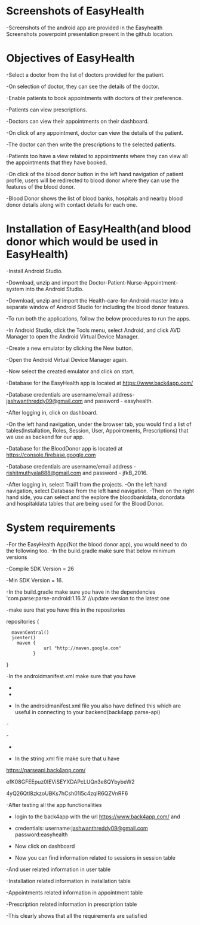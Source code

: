 Screenshots of EasyHealth
==========================
-Screenshots of the android app are provided in the Easyhealth Screenshots powerpoint presentation present in the github location.

Objectives of EasyHealth
=========================
-Select a doctor from the list of doctors provided for the patient.

-On selection of doctor, they can see the details of the doctor.

-Enable patients to book appointments with doctors of their preference.

-Patients can view prescriptions.

-Doctors can view their appointments on their dashboard.

-On click of any appointment, doctor can view the details of the patient. 

-The doctor can then write the prescriptions to the selected patients.

-Patients too have a view related to appointments where they can view all the appointments that they have booked.

-On click of the blood donor button in the left hand navigation of patient profile, users will be redirected to blood donor where they can use the features of the blood donor.

-Blood Donor shows the list of blood banks, hospitals and nearby blood donor details along with contact details for each one.


Installation of EasyHealth(and blood donor which would be used in EasyHealth)
==============================================================================
-Install Android Studio.

-Download, unzip and import the Doctor-Patient-Nurse-Appointment-system into the Android Studio.

-Download, unzip and import the Health-care-for-Android-master into a separate window of Android Studio for including the blood donor features.

-To run both the applications, follow the below procedures to run the apps.

-In Android Studio, click the Tools menu, select Android, and click AVD Manager to open the Android Virtual Device Manager.

-Create a new emulator by clicking the New button.

-Open the Android Virtual Device Manager again. 

-Now select the created emulator and click on start.

-Database for the EasyHealth app is located at https://www.back4app.com/

-Database credentials are username/email address- jashwanthreddy09@gmail.com and password - easyhealth.

-After logging in, click on dashboard.

-On the left hand navigation, under the browser tab, you would find a list of tables(Installation, Roles, Session, User, Appointments, Prescriptions) that we use as backend for our app.

-Database for the BloodDonor app is located at https://console.firebase.google.com

-Database credentials are username/email address - rishitmuthyala888@gmail.com and password - jfkB_2016.

-After logging in, select Trail1 from the projects.
-On the left hand navigation, select Database from the left hand navigation.
-Then on the right hand side, you can select and the explore the bloodbankdata, donordata and hospitaldata tables that are being used for the Blood Donor.


System requirements
=====================

-For the EasyHealth App(Not the blood donor app), you would need to do the following too.
-In the build.gradle make sure that below minimum versions

  -Compile SDK Version = 26 

  -Min SDK Version = 16.


-In the build.gradle make sure you have in the dependencies 
 'com.parse:parse-android:1.16.3' //update version to the latest one


-make sure that you have this in the repositories


 repositories {
 
      mavenCentral()
      jcenter()
        maven {
	              url "http://maven.google.com"
              }
	      
  }
  
-In the androidmanifest.xml make sure that you have 

- <uses-permission android:name="android.permission.ACCESS_NETWORK_STATE"/>

- <uses-permission android:name="android.permission.INTERNET"/>

- In the androidmanifest.xml file you also have defined this which are useful in connecting to your backend(back4app parse-api)

-<meta-data android:name="com.parse.SERVER_URL" android:value="@string/back4app_server_url" />

-<meta-data android:name="com.parse.APPLICATION_ID" android:value="@string/back4app_app_id" />
  
- <meta-data android:name="com.parse.CLIENT_KEY" android:value="@string/back4app_client_key" />

- In the string.xml file make sure that u have 

<string name="back4app_server_url">https://parseapi.back4app.com/</string>
    
<!-- Change the following strings as required -->

<string name="back4app_app_id">efK08GFEEpuz0IEViSEYXDAPcLUQn3e8QYbybeW2</string>
    
<string name="back4app_client_key">4yQ26Qtl8zkzoUBKs7hCsh01l5c4zqlR6QZVnRF6</string>

-After testing all the app functionalities

- login to the back4app with the url https://www.back4app.com/ and

- credentials: username:jashwanthreddy09@gmail.com  password:easyhealth

- Now click on dashboard

- Now you can find information related to sessions in session table 

-And user related information in user table

-Installation related information in installation table

-Appointments related information in appointment table

-Prescription related information in prescription table

-This clearly shows that all the requirements are satisfied

